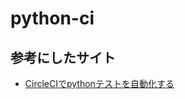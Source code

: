 # python-ci

## 参考にしたサイト
- [CircleCIでpythonテストを自動化する](https://qiita.com/xkent/items/3fb33a4fcba45ebfab49)
